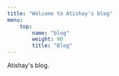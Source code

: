 ```yaml
---
title: "Welcome to Atishay's blog"
menu:
    top:
        name: "blog"
        weight: 90
        title: "Blog"
---
```


Atishay's blog.
